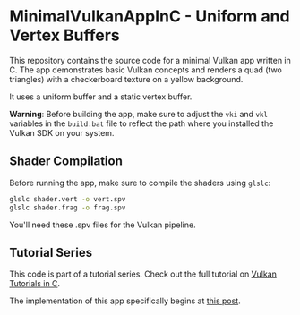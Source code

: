 # MinimalVulkanAppInC - Uniform and Vertex Buffers

This repository contains the source code for a minimal Vulkan app written in C. The app demonstrates basic Vulkan concepts and renders a quad (two triangles) with a checkerboard texture on a yellow background.

It uses a uniform buffer and a static vertex buffer.

**Warning**: Before building the app, make sure to adjust the `vki` and `vkl` variables in the `build.bat` file to reflect the path where you installed the Vulkan SDK on your system.

## Shader Compilation
Before running the app, make sure to compile the shaders using `glslc`:

```bash
glslc shader.vert -o vert.spv
glslc shader.frag -o frag.spv
```

You'll need these .spv files for the Vulkan pipeline.

## Tutorial Series
This code is part of a tutorial series. Check out the full tutorial on [Vulkan Tutorials in C](https://rafael-abreu-english.blogspot.com/2025/01/vulkan-tutorial.html).

The implementation of this app specifically begins at [this post](https://rafael-abreu-english.blogspot.com/2025/02/vulkan-tutorial-in-c-011-uniform-and.html).